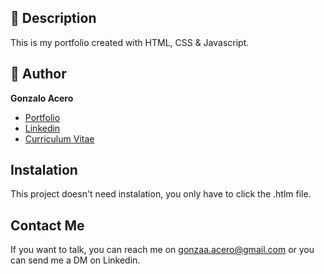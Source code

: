 ## 👀 Description 

This is my portfolio created with HTML, CSS & Javascript.

## 🎵 Author  
**Gonzalo Acero**

* [Portfolio](https://gonzalo-acero.github.io/My-Portfolio/)
* [Linkedin](https://www.linkedin.com/in/gonzalo-acero/)
* [Curriculum Vitae](https://drive.google.com/drive/folders/1rHtWw15WYYspyloCf5iwnRtFgiGNMneX?usp=drive_link)

## Instalation

This project doesn't need instalation, you only have to click the .htlm file.

## Contact Me

If you want to talk, you can reach me on gonzaa.acero@gmail.com or you can send me a DM on Linkedin.

